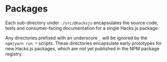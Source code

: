 # Packages

Each sub-directory under `./src/@hacksjs` encapsulates the source code, tests and consumer-facing documentation for a single Hacks.js package.

Any directories prefixed with an underscore `_` will be ignored by the `npm|yarn run *` scripts. These directories encapsulate early prototypes for new Hacks.js packages, which are not yet published in the NPM package registry.
